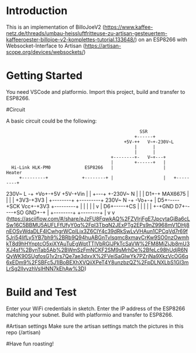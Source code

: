 # Introduction 
This is an implementation of BilloJoeV2 (https://www.kaffee-netz.de/threads/umbau-heissluftfritteuse-zu-artisan-gesteuertem-kaffeeroester-billojoe-v2-komplettes-tutorial.133648/) on an ESP8266 with Websocket-Interface to Artisan (https://artisan-scope.org/devices/websockets/)

# Getting Started
You need VSCode and platformio.
Import this project, build and transfer to ESP8266.

#Circuit

A basic circuit could be the following:

                                                       SSR
                                                     +------+
                                                 +5V-++   V~+-230V~L
                                                     |      |
                                                     |      |
                                            +--------+-   V~+---+
                                            |        +------+   |
      Hi-Link HLK-PM0             ESP8266   |                   |     Heater
         +---------+             +--------+ |                   |   +---------+
230V~ L -+      +Vo+-+5V     +5V-+Vin     | |                   +---+         +-230V~ N
         |         |             |      D1+-+    MAX6675            |         |
         |         |        +3V3-+3V3     |     +--------+          +---------+
230V~ N -+      -Vo+-+           |      D5+-----+SCK  Vcc+-+3V3
         +---------+ |           |        |     |        |
                     v           |      D6+-----+CS      |
                                 |        |     |        |
                               +-+GND   D7+-----+SO   GND+-+
                               | +--------+     +--------+ |
                               v                           v
(https://asciiflow.com/#/share/eJzFU8FqwkAQ%2FZVlrjFgE7JpcytaGjBa6cLSw16C5BBMU5AUFLFfUfyY0q%2Fpl3TbqN2JExPTg2EPs9nZ9968mV1DHj8nEOSvWdaDLF4lCwhgrWCpILjx3Z6ClY4c39dRkSwLvVHAun1CPCqVd7r69f5Jri54lifLy5YB7bh9%2BRb9Q94huABGnTvlsqmc8xmayCrKw9SO0nzOwmhkT8d9hHYnptcO5xiXYAuTuEgWptTTlVbRGlJPkTcSaVW%2FM8MiZjJb8mU3XJ4sf%2BynTab5Ab%2BWmSzFmNCKF2SM9sMrhDe%2BfeLc98hUdjR6NQyWK90SUgfosG1v2rs7Qe7ae3dxvX%2FVeiSaGIwYk7PZrjNa9XkzVcOG6q6xEDm9%2FSBFc5J1IBoBEXhXVQiiXPeT4Y8unzbzQZ%2FpDLNXLbS1GI3mLrSg2lIvyzhVsIHNN7kEhAw%3D)

# Build and Test
Enter your WiFi credentials in sketch.
Enter the IP address of the ESP8266 matching your subnet.
Build with platformio and transfer to ESP8266.

#Artisan settings
Make sure the artisan settings match the pictures in this repo (/artisan)

#Have fun roasting!